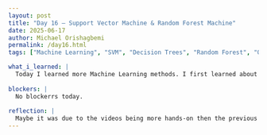 ```yaml
---
layout: post
title: "Day 16 – Support Vector Machine & Random Forest Machine"
date: 2025-06-17
author: Michael Orishagbemi
permalink: /day16.html
tags: ["Machine Learning", "SVM", "Decision Trees", "Random Forest", "One-Hot Encoding"]

what_i_learned: |
  Today I learned more Machine Learning methods. I first learned about the classification algorithm Support Vector Machine which like the previous ones we went over, is an algorithm fit for regression and classification tasks and is good at handling linear and nonlinear data. We went through a similar process as ELM: splitting the dataset into test and training sets and scaling our data to avoid any optimization problems. The main difference is that we learn how to do SVM visualizations by plottting our data after predictions. Basically when plot the data you can choose your kernel to give you a model based off that data which changes the accuracy percentage of the model. I also learned about the random forest algorithm which is essentially a collection of decision trees where the goal is to have each tree as diverse as possible.
 
blockers: |
  No blockerrs today.
  
reflection: |
  Maybe it was due to the videos being more hands-on then the previous ones, but I felt like the implementations of SVM and Random Forest are much easier to grasp than that of ELM and KNN. I feel like those videos we helped me out with the whole splitting of the datasets into training and testing data. I'm also really enjoy the plotting aspect of SVM, each kernel has it own customizable parameters which can greatly affect the accuracy, I had a different result from the video even though I did the same things they did, which I find interesting. I'm a little less confident in my knowledge the Random Forest machine but at the very least I understand the mechanisms of RF (Bagging, Feature Randomization and Variance).
---
```

